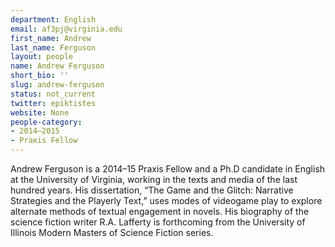 ```yaml
---
department: English
email: af3pj@virginia.edu
first_name: Andrew
last_name: Ferguson
layout: people
name: Andrew Ferguson
short_bio: ''
slug: andrew-ferguson
status: not_current
twitter: epiktistes
website: None
people-category:
- 2014–2015
- Praxis Fellow
---
```


Andrew Ferguson is a 2014–15 Praxis Fellow and a Ph.D candidate in English at the University of Virginia, working in the texts and media of the last hundred years. His dissertation, “The Game and the Glitch: Narrative Strategies and the Playerly Text,” uses modes of videogame play to explore alternate methods of textual engagement in novels. His biography of the science fiction writer R.A. Lafferty is forthcoming from the University of Illinois Modern Masters of Science Fiction series.
